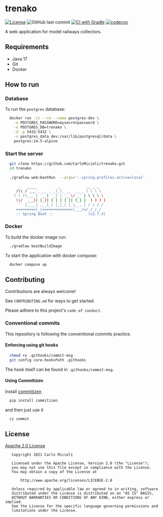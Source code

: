 # trenako

[![License](https://img.shields.io/badge/License-Apache%202.0-blue.svg)](https://opensource.org/licenses/Apache-2.0)
![GitHub last commit](https://img.shields.io/github/last-commit/CarloMicieli/trenako)
[![CI with Gradle](https://github.com/CarloMicieli/trenako/actions/workflows/ci.yml/badge.svg)](https://github.com/CarloMicieli/trenako/actions/workflows/ci.yml)
[![codecov](https://codecov.io/gh/CarloMicieli/trenako/branch/main/graph/badge.svg?token=4Y0V0EL0V7)](https://codecov.io/gh/CarloMicieli/trenako)

A web application for model railways collectors.

## Requirements

* Java 17 
* Git
* Docker

## How to run

### Database

To run the `postgres` database:

```bash
  docker run -it --rm --name postgres-dev \
    -e POSTGRES_PASSWORD=mysecretpassword \
    -e POSTGRES_DB=trenako \
    -d -p 5432:5432 \
    -v postgres_data_dev:/var/lib/postgresql/data \
    postgres:14.5-alpine
```

### Start the server

```bash
  git clone https://github.com/CarloMicieli/trenako.git
  cd trenako
  
  ./gradlew web:bootRun  --args='--spring.profiles.active=local'
  
      .   ____          _            __ _ _
     /\\ / ___'_ __ _ _(_)_ __  __ _ \ \ \ \
    ( ( )\___ | '_ | '_| | '_ \/ _` | \ \ \ \
     \\/  ___)| |_)| | | | | || (_| |  ) ) ) )
      '  |____| .__|_| |_|_| |_\__, | / / / /
     =========|_|==============|___/=/_/_/_/
     :: Spring Boot ::                (v2.7.3)
```

### Docker 

To build the docker image run:

```bash
  ./gradlew bootBuildImage
```

To start the application with docker compose:

```bash
  docker compose up 
```

## Contributing

Contributions are always welcome!

See `CONTRIBUTING.md` for ways to get started.

Please adhere to this project's `code of conduct`.

### Conventional commits

This repository is following the conventional commits practice.

#### Enforcing using git hooks

```bash
  chmod +x .githooks/commit-msg
  git config core.hooksPath .githooks
```

The hook itself can be found in `.githooks/commit-msg`.

#### Using Commitizen

Install [commitizen](https://github.com/commitizen-tools/commitizen)

```bash
  pip install commitizen
```

and then just use it

```bash
  cz commit
```

## License

[Apache 2.0 License](https://choosealicense.com/licenses/apache-2.0/)

```
   Copyright 2021 Carlo Micieli

   Licensed under the Apache License, Version 2.0 (the "License");
   you may not use this file except in compliance with the License.
   You may obtain a copy of the License at

       http://www.apache.org/licenses/LICENSE-2.0

   Unless required by applicable law or agreed to in writing, software
   distributed under the License is distributed on an "AS IS" BASIS,
   WITHOUT WARRANTIES OR CONDITIONS OF ANY KIND, either express or implied.
   See the License for the specific language governing permissions and
   limitations under the License.
```
